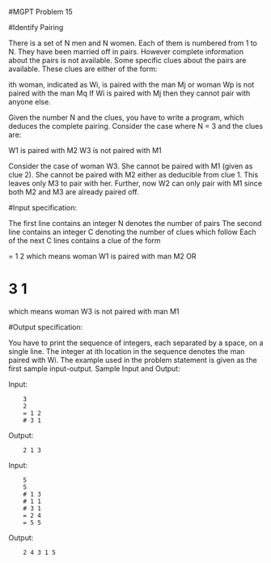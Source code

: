 #MGPT Problem 15

#Identify Pairing

There is a set of N men and N women. Each of them is numbered from 1 to N. They have been married off in pairs. However complete information about the pairs is not available. Some specific clues about the pairs are available. These clues are either of the form:

ith woman, indicated as Wi, is paired with the man Mj
or
woman Wp is not paired with the man Mq
If Wi is paired with Mj then they cannot pair with anyone else.

Given the number N and the clues, you have to write a program, which deduces the complete pairing.
Consider the case where N = 3 and the clues are:

W1 is paired with M2
W3 is not paired with M1

Consider the case of woman W3. She cannot be paired with M1 (given as clue 2). She cannot be paired with M2 either as deducible from clue 1. This leaves only M3 to pair with her. Further, now W2 can only pair with M1 since both M2 and M3 are already paired off.

#Input specification:

The first line contains an integer N denotes the number of pairs
The second line contains an integer C denoting the number of clues which follow
Each of the next C lines contains a clue of the form

= 1 2 
which means woman W1 is paired with man M2
OR
# 3 1
which means woman W3 is not paired with man M1


#Output specification:

You have to print the sequence of integers, each separated by a space, on a single line. The integer at ith location in the sequence denotes the man paired with Wi. The example used in the problem statement is given as the first sample input-output.
Sample Input and Output:


Input:

		3
		2
		= 1 2
		# 3 1

Output:

		2 1 3

Input:

		5
		5
		# 1 3
		# 1 1
		# 3 1
		= 2 4
		= 5 5

Output:

		2 4 3 1 5